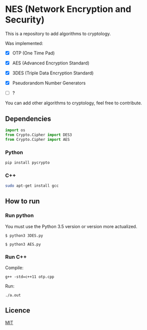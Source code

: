 # NES (Network Encryption and Security)

This is a repository to add algorithms to cryptology.

Was implemented:

- [x] OTP (One Time Pad)
- [x] AES (Advanced Encryption Standard)
- [x] 3DES (Triple Data Encryption Standard)
- [x] Pseudorandom Number Generators
- [ ] ?


You can add other algorithms to cryptology, feel free to contribute.


## Dependencies

```py
import os
from Crypto.Cipher import DES3
from Crypto.Cipher import AES
```

### Python
```sh
pip install pycrypto
```

### C++
```sh
sudo apt-get install gcc
```

## How to run
### Run python
You must use the Python 3.5 version or version more actualized.
```
$ python3 3DES.py

$ python3 AES.py
```
### Run C++
Compile:

```g++
g++ -std=c++11 otp.cpp
```

Run:
```g++
./a.out
```
## Licence
[MIT](https://github.com/wagnernegrao/NES/blob/master/LICENSE)